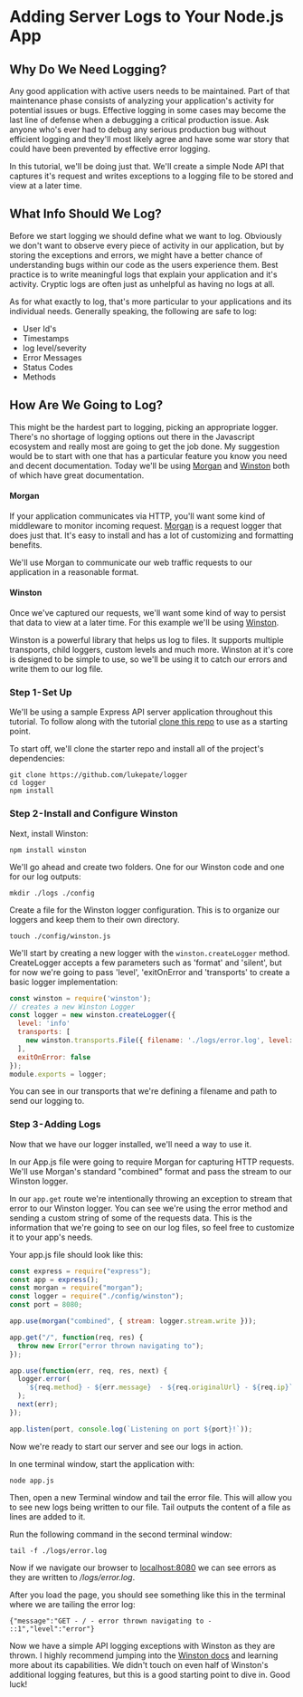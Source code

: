 # Adding Server Logs to Your Node.js App

## Why Do We Need Logging?

Any good application with active users needs to be maintained. Part of that maintenance phase consists of analyzing your application's activity for potential issues or bugs. Effective logging in some cases may become the last line of defense when a debugging a critical production issue. Ask anyone who's ever had to debug any serious production bug without efficient logging and they'll most likely agree and have some war story that could have been prevented by effective error logging.

In this tutorial, we'll be doing just that. We'll create a simple Node API that captures it's request and writes exceptions to a logging file to be stored and view at a later time.

## What Info Should We Log?

Before we start logging we should define what we want to log. Obviously we don't want to observe every piece of activity in our application, but by storing the exceptions and errors, we might have a better chance of understanding bugs within our code as the users experience them. Best practice is to write meaningful logs that explain your application and it's activity. Cryptic logs are often just as unhelpful as having no logs at all.

As for what exactly to log, that's more particular to your applications and its individual needs. Generally speaking, the following are safe to log:

- User Id's
- Timestamps
- log level/severity
- Error Messages
- Status Codes
- Methods

## How Are We Going to Log?

This might be the hardest part to logging, picking an appropriate logger. There's no shortage of logging options out there in the Javascript ecosystem and really most are going to get the job done. My suggestion would be to start with one that has a particular feature you know you need and decent documentation. Today we'll be using [Morgan](https://www.npmjs.com/package/morgan) and [Winston](https://www.npmjs.com/package/winston) both of which have great documentation.

#### Morgan

If your application communicates via HTTP, you'll want some kind of middleware to monitor incoming request. [Morgan](https://www.npmjs.com/package/morgan) is a request logger that does just that. It's easy to install and has a lot of customizing and formatting benefits.

We'll use Morgan to communicate our web traffic requests to our application in a reasonable format.

#### Winston

Once we've captured our requests, we'll want some kind of way to persist that data to view at a later time. For this example we'll be using [Winston](https://www.npmjs.com/package/winston).

Winston is a powerful library that helps us log to files. It supports multiple transports, child loggers, custom levels and much more. Winston at it's core is designed to be simple to use, so we'll be using it to catch our errors and write them to our log file.

### Step 1 - Set Up

We'll be using a sample Express API server application throughout this tutorial. To follow along with the tutorial [clone this repo](https://github.com/lukepate/logger) to use as a starting point.

To start off, we'll clone the starter repo and install all of the project's dependencies:

```shell
git clone https://github.com/lukepate/logger
cd logger
npm install
```

### Step 2 - Install and Configure Winston

Next, install Winston:

```shell
npm install winston
```

We'll go ahead and create two folders. One for our Winston code and one for our log outputs:

```shell
mkdir ./logs ./config
```

Create a file for the Winston logger configuration. This is to organize our loggers and keep them to their own directory.

```shell
touch ./config/winston.js
```

We'll start by creating a new logger with the `winston.createLogger` method. CreateLogger accepts a few parameters such as 'format' and 'silent', but for now we're going to pass 'level', 'exitOnError and 'transports' to create a basic logger implementation:

```javascript
const winston = require('winston');
// creates a new Winston Logger
const logger = new winston.createLogger({
  level: 'info'
  transports: [
    new winston.transports.File({ filename: './logs/error.log', level: 'error' }),
  ],
  exitOnError: false
});
module.exports = logger;
```

You can see in our transports that we're defining a filename and path to send our logging to.

### Step 3 - Adding Logs

Now that we have our logger installed, we'll need a way to use it.

In our App.js file were going to require Morgan for capturing HTTP requests. We'll use Morgan's standard "combined" format and pass the stream to our Winston logger.

In our `app.get` route we're intentionally throwing an exception to stream that error to our Winston logger. You can see we're using the error method and sending a custom string of some of the requests data. This is the information that we're going to see on our log files, so feel free to customize it to your app's needs.

Your app.js file should look like this:

```javascript
const express = require("express");
const app = express();
const morgan = require("morgan");
const logger = require("./config/winston");
const port = 8080;

app.use(morgan("combined", { stream: logger.stream.write }));

app.get("/", function(req, res) {
  throw new Error("error thrown navigating to");
});

app.use(function(err, req, res, next) {
  logger.error(
    `${req.method} - ${err.message}  - ${req.originalUrl} - ${req.ip}`
  );
  next(err);
});

app.listen(port, console.log(`Listening on port ${port}!`));
```

Now we're ready to start our server and see our logs in action.

In one terminal window, start the application with:

```shell
node app.js
```

Then, open a new Terminal window and tail the error file. This will allow you to see new logs being written to our file. Tail outputs the content of a file as lines are added to it.

Run the following command in the second terminal window:

```shell
tail -f ./logs/error.log
```

Now if we navigate our browser to [localhost:8080](http://localhost:8080) we can see errors as they are written to _/logs/error.log_.

After you load the page, you should see something like this in the terminal where we are tailing the error log:

```
{"message":"GET - / - error thrown navigating to - ::1","level":"error"}
```

Now we have a simple API logging exceptions with Winston as they are thrown. I highly recommend jumping into the [Winston docs](https://www.npmjs.com/package/winston#table-of-contents) and learning more about its capabilities. We didn't touch on even half of Winston's additional logging features, but this is a good starting point to dive in. Good luck!
